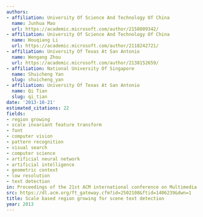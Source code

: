 ```yaml
---
authors:
- affiliation: University Of Science And Technology Of China
  name: Junhua Mao
  url: https://academic.microsoft.com/author/2158809342/
- affiliation: University Of Science And Technology Of China
  name: Houqiang Li
  url: https://academic.microsoft.com/author/2118242721/
- affiliation: University Of Texas At San Antonio
  name: Wengang Zhou
  url: https://academic.microsoft.com/author/2138152659/
- affiliation: National University Of Singapore
  name: Shuicheng Yan
  slug: shuicheng_yan
- affiliation: University Of Texas At San Antonio
  name: Qi Tian
  slug: qi_tian
date: '2013-10-21'
estimated_citations: 22
fields:
- region growing
- scale invariant feature transform
- font
- computer vision
- pattern recognition
- visual search
- computer science
- artificial neural network
- artificial intelligence
- geometric context
- low resolution
- text detection
in: Proceedings of the 21st ACM international conference on Multimedia
src: https://dl.acm.org/ft_gateway.cfm?id=2502108&ftid=1406239&dwn=1
title: Scale based region growing for scene text detection
year: 2013
---
```

